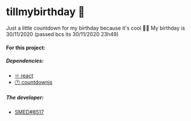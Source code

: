 # tillmybirthday 🎉
Just a little countdown for my birthday because it's cool 🎉🥳
My birthday is 30/11/2020 (passed bcs its 30/11/2020 23h49)

#### For this project:

##### Dependencies:
- [♾️ react](https://reactjs.org/)
- [🕐 countdownjs](http://countdownjs.org/)

##### The developer:
- [SMED#8517](https://github.com/SMEDjs)
